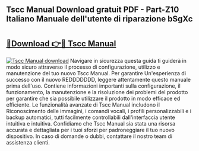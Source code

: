 ## Tscc Manual Download gratuit PDF - Part-Z10 Italiano Manuale dell'utente di riparazione bSgXc

# <h2><a href="http://dfe2rpo.blite.top/?on=Tscc+Manual">🔗Download 👉🔴 Tscc Manual</a></h2>

[![Tscc Manual download](https://i.imgur.com/lujVjoI.png)](http://dfe2rpo.blite.top/?on=Tscc+Manual)
Navigare in sicurezza questa guida ti guiderà in modo sicuro attraverso il processo di configurazione, utilizzo e manutenzione del tuo nuovo Tscc Manual. Per garantire Un'esperienza di successo con il nuovo REDDDDDDD, leggere attentamente questo manuale prima dell'uso. Contiene informazioni importanti sulla configurazione, il funzionamento, la manutenzione e la risoluzione dei problemi del prodotto per garantire che sia possibile utilizzare il prodotto in modo efficace ed efficiente. Le funzionalità avanzate di Tscc Manual includono il Riconoscimento delle immagini, i comandi vocali, i profili personalizzabili e i backup automatici, tutti facilmente controllabili dall'interfaccia utente intuitiva e intuitiva. Confidiamo che Tscc Manual sia stata una risorsa accurata e dettagliata per i tuoi sforzi per padroneggiare il tuo nuovo dispositivo. In caso di domande o dubbi, contattare il nostro team di assistenza clienti.
